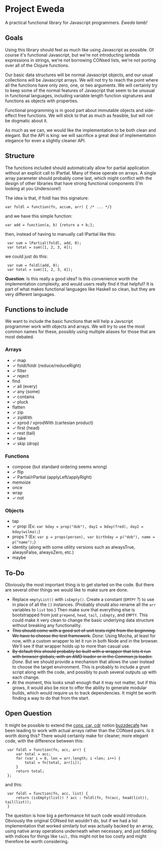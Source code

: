 Project Eweda
=============

A practical functional library for Javascript programmers.  _Eweda lamb!_



Goals
-----

Using this library should feel as much like using Javascript as possible.  Of course it's functional Javascript, but
we're not introducting lambda expressions in strings, we're not borrowing CONsed lists, we're not porting over all of
the Clojure functions.

Our basic data structures will be normal Javascript objects, and our usual collections will be Javascript arrays.  We
will not try to reach the point where all the functions have only zero, one, or two arguments.  We will certainly try
to keep some of the normal features of Javascript that seem to be unusual in functional languages, including variable
length function signatures and functions as objects with properties.

Functional programming is in good part about immutable objects and side-effect free functions.  We will stick to that
as much as feasible, but will not be dogmatic about it.

As much as we can, we would like the implementation to be both clean and elegant.  But the API is king: we will
sacrifice a great deal of implementation elegance for even a slightly cleaner API.


Structure
---------

The functions included should automatically allow for partial application without an explicit call to lPartial.  Many of
these operate on arrays.  A single array parameter should probably come last, which might conflict with the design of
other libraries that have strong functional components (I'm looking at you Underscore!)

The idea is that, if foldl has this signature:

    var foldl = function(fn, accum, arr) { /* ... */}

and we have this simple function:

    var add = function(a, b) {return a + b;};

then, instead of having to manually call lPartial like this:

     var sum = lPartial(foldl, add, 0);
     var total = sum([1, 2, 3, 4]);

we could just do this:

     var sum = foldl(add, 0);
     var total = sum([1, 2, 3, 4]);

**Question**: Is this really a good idea?  Is this convenience worth the implementation complexity, and would users
really find it that helpful?  It is part of what makes functional languages like Haskell so clean, but they are very
different languages.


Functions to include
--------------------

We want to include the basic functions that will help a Javscript programmer work with objects and arrays.  We will try
to use the most common names for these, possibly using multiple aliases for those that are most debated.


### Arrays ###

  * ✓ map
  * ✓ foldl/foldr (reduce/reduceRight)
  * ✓ filter
  * ✓ reject
  * find
  * ✓ all (every)
  * ✓ any (some)
  * ✓ contains
  * ✓ pluck
  * flatten
  * ✓ zip
  * ✓ zipWith
  * ✓ xprod / xprodWith (cartesian product)
  * ✓ first (head)
  * ✓ rest (tail)
  * ✓ take
  * ✓ skip (drop)

### Functions ###

  * compose (but standard ordering seems wrong)
  * ✓ flip
  * ✓ Partial/rPartial (applyLeft/applyRight)
  * memoize
  * once
  * wrap
  * ✓ not

### Objects ###

  * tap
  * ✓ prop (Ex: `var bday = prop("dob"), day1 = bday(fred), day2 = bday(wilma);`)
  * props ? (Ex: `var p = props(person), var birthday = p("dob"), name = p("name");`)
  * identity (along with some utility versions such as alwaysTrue, alwaysFalse, alwaysZero, etc.)
  * maybe



To-Do
-----

Obviously the most important thing is to get started on the code.  But there are several other things we would like to
make sure are done.

  * Replace `emptyList()` with `isEmpty()`.  Create a constant (`EMTPY` ?) to use in place of all the `[]` instances.
    (Probably should also rename all the `arr` variables to `list` too.)  Then make sure that everything else is
    bootstrapped from just `prepend`, `head`, `tail`, `isEmpty`, and `EMPTY`.  This could make it very clean to change the
    basic underlying data structure without breaking any functionality.
  * <del>This should come with a good set of unit tests right from the beginning.  We have to choose the test
    framework.</del> *Done*: Using Mocha, at least for now, with a custom wrapper to let it run in both Node and
    in the browser.  We'll see if that wrapper holds up to more than casual use.
  * <del>By default this should probably be built with a wrapper that lets it run with browser globals, with an AMD
    loader or in the Common.js loader.</del>  *Done*.  But we should provide a mechanism that allows the user
    instead to choose the target environment.  This is probably to include a grunt script along with the code, and
    possibly to push several outputs up with each change.
  * At the moment, this looks small enough that it may not matter, but if this grows, it would also be nice to offer
    the ability to generate modular builds, which would require us to track dependencies.  It might be worth finding
    a way to do that from the start.


Open Question
-------------

It might be possible to extend the [cons, car, cdr][cons] notion [buzzdecafe][mike] has been leading to work with actual
arrays rather than the CONsed pairs.  Is it worth doing this?  There would certainly make for cleaner, more elegant
code, with the difference between this:

     var foldl = function(fn, acc, arr) {
         var total = acc;
         for (var i = 0, len = arr.length; i <len; i++) {
             total = fn(total, arr[i]);
         }
         return total;
     };

and this:

     var foldl = function(fn, acc, list) {
         return (isEmpty(list)) ? acc : foldl(fn, fn(acc, head(list)), tail(list));
     }

The question is how big a performance hit such code would introduce.  Obviously the original CONsed list wouldn't do,
but if we had a list implementation that worked similarly but was actually backed by an array, using native array
operations underneath when necessary, and just fiddling with indices for things like `tail,` this might not be too
costly and might therefore be worth considering.


  [cons]: https://gist.github.com/buzzdecafe/5272249
  [mike]: https://github.com/buzzdecafe
